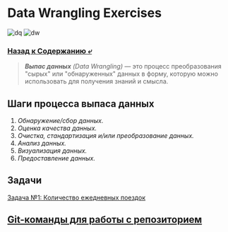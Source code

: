 # Data Wrangling Exercises

![dq](https://img.shields.io/badge/data-quality-blue)
![dw](https://img.shields.io/badge/data-wrangling-blue)

### [Назад к Содержанию ⤶](https://github.com/adrianhel/contents)

> _**Выпас данных** (Data Wrangling)_ — это процесс преобразования "сырых" или "обнаруженных" данных в форму, 
> которую можно использовать для получения знаний и смысла.

## Шаги процесса выпаса данных
1. _Обнаружение/сбор данных._
2. _Оценка качества данных._
3. _Очистка, стандартизация и/или преобразование данных._
4. _Анализ данных._
5. _Визуализация данных._
6. _Предоставление данных._

## Задачи
[Задача №1: Количество ежедневных поездок](data/exercise_1.md)



## [Git-команды для работы с репозиторием](data/gitcommands.md)